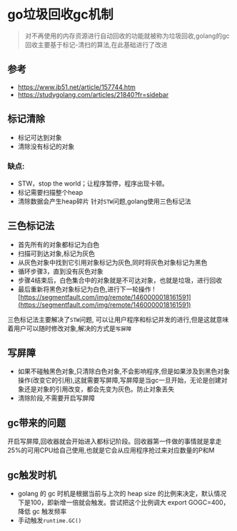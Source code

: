 # go垃圾回收gc机制
> 对不再使用的内存资源进行自动回收的功能就被称为垃圾回收,golang的gc回收主要基于标记-清扫的算法,在此基础进行了改进

## 参考
- https://www.jb51.net/article/157744.htm
- https://studygolang.com/articles/21840?fr=sidebar



## 标记清除
- 标记可达到对象
- 清除没有标记的对象
### 缺点:
- STW，stop the world；让程序暂停，程序出现卡顿。
- 标记需要扫描整个heap
- 清除数据会产生heap碎片
针对`STW`问题,golang使用三色标记法



## 三色标记法
- 首先所有的对象都标记为白色
- 扫描可到达对象,标记为灰色
- 从灰色对象中找到它引用对象标记为灰色,同时将灰色对象标记为黑色
- 循环步骤3，直到没有灰色对象
- 步骤4结束后，白色集合中的对象就是不可达对象，也就是垃圾，进行回收
- 最后重新将黑色对象标记为白色,进行下一轮操作
![https://segmentfault.com/img/remote/1460000018161591](https://segmentfault.com/img/remote/1460000018161591)

三色标记法主要解决了`STW`问题, 可以让用户程序和标记并发的进行,但是这就意味着用户可以随时修改对象,解决的方式是`写屏障`



## 写屏障
- 如果不碰触黑色对象,只清除白色对象,不会影响程序,但是如果涉及到黑色对象操作(改变它的引用),这就需要写屏障,写屏障是当gc一旦开始，无论是创建对象还是对象的引用改变，都会先变为灰色。防止对象丢失
- 清除阶段,不需要开启写屏障



## gc带来的问题
开启写屏障,回收器就会开始进入都标记阶段。回收器第一件做的事情就是拿走25%的可用CPU给自己使用,也就是它会从应用程序抢过来对应数量的P和M



## gc触发时机
- golang 的 gc 时机是根据当前与上次的 heap size 的比例来决定，默认情况下是100，即新增一倍就会触发。尝试把这个比例调大 export GOGC=400，降低 gc 触发频率
- 手动触发`runtime.GC()`
